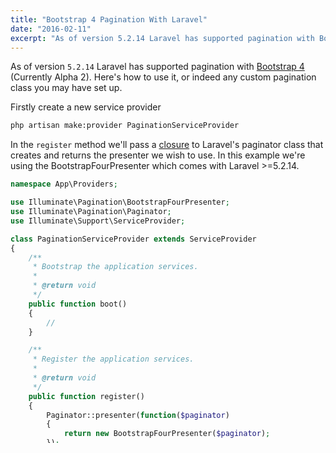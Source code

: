 ```yaml
---
title: "Bootstrap 4 Pagination With Laravel"
date: "2016-02-11"
excerpt: "As of version 5.2.14 Laravel has supported pagination with Bootstrap 4 (Currently Alpha 2). Here's how to use it, or indeed any custom pagination class you may have set up. Firstly create a new service provider php artisan make:provider PaginationServiceProvider In the register method we’ll pass a closure to Laravel’s paginator class that creates and returns"
---
```


As of version `5.2.14` Laravel has supported pagination with [Bootstrap 4](http://v4-alpha.getbootstrap.com/) (Currently Alpha 2). Here's how to use it, or indeed any custom pagination class you may have set  up.

Firstly create a new service provider

```sh
php artisan make:provider PaginationServiceProvider
````

In the `register` method we'll pass a [closure](http://php.net/manual/en/class.closure.php) to Laravel's paginator class that creates and returns the presenter we wish to use. In this example we're using the BootstrapFourPresenter which comes with Laravel >=5.2.14.

```php
namespace App\Providers;

use Illuminate\Pagination\BootstrapFourPresenter;
use Illuminate\Pagination\Paginator;
use Illuminate\Support\ServiceProvider;

class PaginationServiceProvider extends ServiceProvider
{
    /**
     * Bootstrap the application services.
     *
     * @return void
     */
    public function boot()
    {
        //
    }

    /**
     * Register the application services.
     *
     * @return void
     */
    public function register()
    {
        Paginator::presenter(function($paginator)
        {
            return new BootstrapFourPresenter($paginator);
        });
    }
}
```

Now all we need to do is add our new service provider into our `config/app.php` providers array.

```php
'providers' => [

    App\Providers\PaginationServiceProvider::class,

]
```

Now whenever we output pagination links they'll produce HTML for Bootstrap 4.

